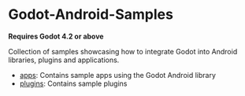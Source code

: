 # Godot-Android-Samples

**Requires Godot 4.2 or above**

Collection of samples showcasing how to integrate Godot into Android libraries, plugins and 
applications.

- [apps](apps/README.md): Contains sample apps using the Godot Android library 
- [plugins](plugins/README.md): Contains sample plugins
